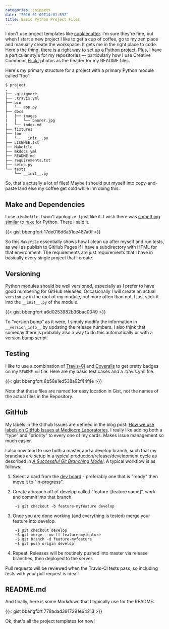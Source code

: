 ```yaml
---
categories: snippets
date: "2016-01-09T14:01:59Z"
title: Basic Python Project Files
---
```


I don't use project templates like [cookiecutter](https://cookiecutter.readthedocs.org/en/latest/). I'm sure they're fine, but when I start a new project I like to get a cup of coffee, go to my zen place and manually create the workspace. It gets me in the right place to code. Here's the thing, [there is a right way to set up a Python project](http://blog.districtdatalabs.com/how-to-develop-quality-python-code). Plus, I have a particular style for my repositories &mdash; particularly how I use Creative Commons [Flickr](https://www.flickr.com/) photos as the header for my README files.

Here's my primary structure for a project with a primary Python module called &ldquo;foo&rdquo;:

```
$ project
.
├── .gitignore
├── .travis.yml
├── bin
|   └── app.py
├── docs
|   ├── images
|   |   └── banner.jpg
|   └── index.md
├── fixtures
├── foo
|   └── __init__.py
├── LICENSE.txt
├── Makefile
├── mkdocs.yml
├── README.md
├── requirements.txt
├── setup.py
└── tests
    └── __init__.py
```

So, that's actually a lot of files! Maybe I should put myself into copy-and-paste land else my coffee get cold while I'm doing this.

## Make and Dependencies

I use a `Makefile`. I won't apologize. I just like it. I wish there was [something similar](http://stackoverflow.com/questions/1407837/is-there-a-rake-equivalent-in-python) to [rake](http://martinfowler.com/articles/rake.html) for Python. There I said it.

{{< gist bbengfort 17de016d6a51ce487a0f >}}

So this `Makefile` essentially shows how I clean up after myself and run tests, as well as publish to GitHub Pages if I have a subdirectory with HTML for that environment. The requirements are just requirements that I have in basically every single project that I create.

## Versioning

Python modules should be well versioned, especially as I prefer to have good numbering for GitHub releases. Occasionally I will create an actual `version.py` in the root of my module, but more often than not, I just stick it into the `__init__.py` of the module.

{{< gist bbengfort a6d0253982b36bac0049 >}}

To &ldquo;version bump&rdquo; as it were, I simply modify the information in `__version_info__` by updating the release numbers. I also think that someday there is probably also a way to do this automatically or with a version bump script.

## Testing

I like to use a combination of [Travis-CI](https://travis-ci.org/) and [Coveralls](https://coveralls.io/) to get pretty badges on my `README.md` file. Here are my basic test cases and a .travis.yml file.

{{< gist bbengfort 8b58e1ed538a92f44f4e >}}

Note that these files are named for easy location in Gist, not the names of the actual files in the Repository.

## GitHub

My labels in the Github Issues are defined in the blog post: [How we use labels on GitHub Issues at Mediocre Laboratories](https://mediocre.com/forum/topics/how-we-use-labels-on-github-issues-at-mediocre-laboratories). I really like adding both a &ldquo;type&rdquo; and &ldquo;priority&rdquo; to every one of my cards. Makes issue management so much easier.

I also now tend to use both a master and a develop branch, such that my branches are setup in a typical production/release/development cycle as described in _[A Successful Git Branching Model](http://nvie.com/posts/a-successful-git-branching-model/)_. A typical workflow is as follows:

1. Select a card from the [dev board](https://waffle.io/) - preferably one that is "ready" then move it to "in-progress".

2. Create a branch off of develop called &ldquo;feature-[feature name]&rdquo;, work and commit into that branch.

        ~$ git checkout -b feature-myfeature develop

3. Once you are done working (and everything is tested) merge your feature into develop.

        ~$ git checkout develop
        ~$ git merge --no-ff feature-myfeature
        ~$ git branch -d feature-myfeature
        ~$ git push origin develop

4. Repeat. Releases will be routinely pushed into master via release branches, then deployed to the server.

Pull requests will be reviewed when the Travis-CI tests pass, so including tests with your pull request is ideal!

## README.md

And finally, here is some Markdown that I typically use for the README:

{{< gist bbengfort 778adad3917291e64213 >}}

Ok, that's all the project templates for now!
